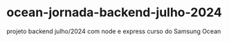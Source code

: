 # ocean-jornada-backend-julho-2024
projeto backend julho/2024 com node e express curso do Samsung Ocean
